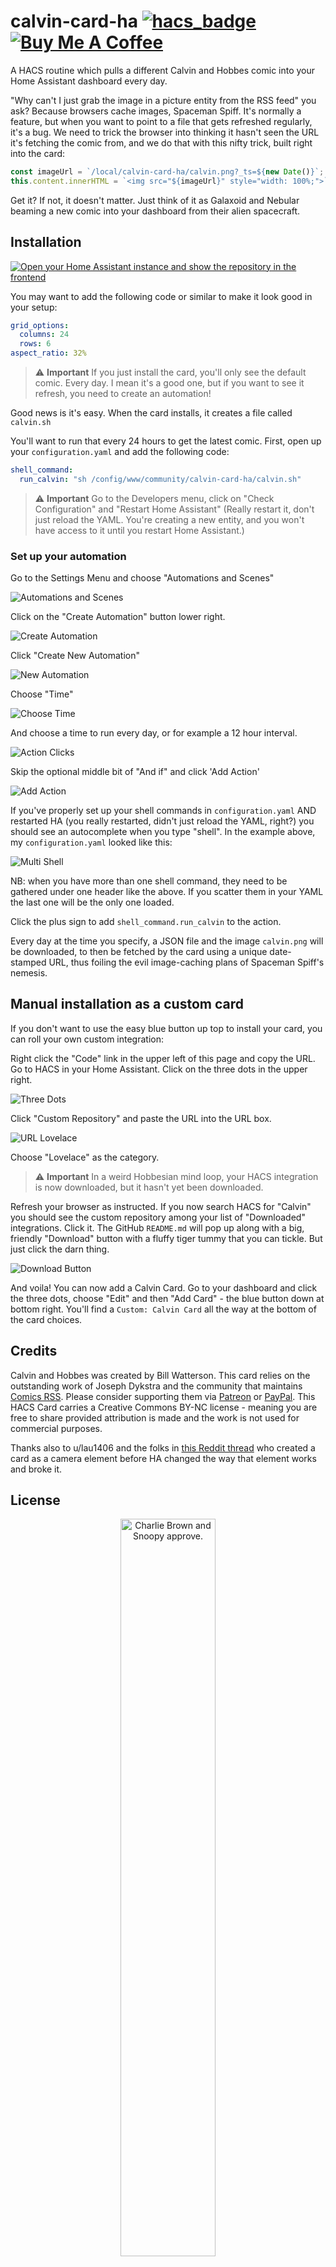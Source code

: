 # calvin-card-ha [![hacs\_badge](https://img.shields.io/badge/HACS-Custom-41BDF5.svg?style=for-the-badge)](https://github.com/hacs/integration) [![Buy Me A Coffee](https://github.com/Brianfit/images/blob/main/coffee.jpg)](https://www.buymeacoffee.com/brianfit)

A HACS routine which pulls a different Calvin and Hobbes comic into your Home Assistant dashboard every day. 

"Why can't I just grab the image in a picture entity from the RSS feed" you ask? Because browsers cache images, Spaceman Spiff. It's normally a feature, but when you want to point to a file that gets refreshed regularly, it's a bug. We need to trick the browser into thinking it hasn't seen the URL it's fetching the comic from, and we do that with this nifty trick, built right into the card:

```js
const imageUrl = `/local/calvin-card-ha/calvin.png?_ts=${new Date()}`;
this.content.innerHTML = `<img src="${imageUrl}" style="width: 100%;">`;
```

Get it? If not, it doesn't matter. Just think of it as Galaxoid and Nebular beaming a new comic into your dashboard from their alien spacecraft.

## Installation

[![Open your Home Assistant instance and show the repository in the frontend](https://my.home-assistant.io/badges/hacs_repository.svg)](https://my.home-assistant.io/redirect/hacs_repository/?owner=Brianfit&repository=calvin-card-ha)

You may want to add the following code or similar to make it look good in your setup:

```yaml
grid_options:
  columns: 24
  rows: 6
aspect_ratio: 32%
```

> ⚠️ **Important**
> If you just install the card, you'll only see the default comic. Every day. I mean it's a good one, but if you want to see it refresh, you need to create an automation!

Good news is it's easy. When the card installs, it creates a file called `calvin.sh`

You'll want to run that every 24 hours to get the latest comic. First, open up your `configuration.yaml` and add the following code:

```yaml
shell_command:
  run_calvin: "sh /config/www/community/calvin-card-ha/calvin.sh"
```

> ⚠️ **Important**
> Go to the Developers menu, click on "Check Configuration" and "Restart Home Assistant" (Really restart it, don't just reload the YAML. You're creating a new entity, and you won't have access to it until you restart Home Assistant.)

### Set up your automation

Go to the Settings Menu and choose "Automations and Scenes"

![Automations and Scenes](https://github.com/Brianfit/images/blob/main/automations%26scenes.jpg)

Click on the "Create Automation" button lower right.

![Create Automation](https://github.com/Brianfit/images/blob/main/create.jpg)

Click "Create New Automation"

![New Automation](https://github.com/Brianfit/images/blob/main/new.jpg)

Choose "Time"

![Choose Time](https://github.com/Brianfit/images/blob/main/time.jpg)

And choose a time to run every day, or for example a 12 hour interval.

![Action Clicks](https://github.com/Brianfit/images/blob/main/actionclicks.jpg)

Skip the optional middle bit of "And if" and click 'Add Action'

![Add Action](https://github.com/Brianfit/images/blob/main/actionpopup.jpg)

If you've properly set up your shell commands in `configuration.yaml` AND restarted HA (you really restarted, didn't just reload the YAML, right?) you should see an autocomplete when you type "shell". In the example above, my `configuration.yaml` looked like this:

![Multi Shell](https://github.com/Brianfit/images/blob/main/multishell.jpg)

NB: when you have more than one shell command, they need to be gathered under one header like the above. If you scatter them in your YAML the last one will be the only one loaded.

Click the plus sign to add `shell_command.run_calvin` to the action.

Every day at the time you specify, a JSON file and the image `calvin.png` will be downloaded, to then be fetched by the card using a unique date-stamped URL, thus foiling the evil image-caching plans of Spaceman Spiff's nemesis.

## Manual installation as a custom card

If you don't want to use the easy blue button up top to install your card, you can roll your own custom integration:

Right click the "Code" link in the upper left of this page and copy the URL. Go to HACS in your Home Assistant. Click on the three dots in the upper right.

![Three Dots](https://github.com/Brianfit/images/blob/main/threedots.jpg)

Click "Custom Repository" and paste the URL into the URL box.

![URL Lovelace](https://github.com/Brianfit/images/blob/main/urllovelace.jpg)

Choose "Lovelace" as the category.

> ⚠️ **Important**
> In a weird Hobbesian mind loop, your HACS integration is now downloaded, but it hasn't yet been downloaded.

Refresh your browser as instructed. If you now search HACS for "Calvin" you should see the custom repository among your list of "Downloaded" integrations. Click it. The GitHub `README.md` will pop up along with a big, friendly "Download" button with a fluffy tiger tummy that you can tickle. But just click the darn thing.

![Download Button](https://github.com/Brianfit/images/blob/main/downloadbutton.jpg)

And voila! You can now add a Calvin Card. Go to your dashboard and click the three dots, choose "Edit" and then "Add Card" - the blue button down at bottom right. You'll find a `Custom: Calvin Card` all the way at the bottom of the card choices.

## Credits

Calvin and Hobbes was created by Bill Watterson. This card relies on the outstanding work of Joseph Dykstra and the community that maintains [Comics RSS](https://www.comicsrss.com/). Please consider supporting them via [Patreon](https://www.patreon.com/bePatron?u=6855838) or [PayPal](https://paypal.me/artskydj). This HACS Card carries a Creative Commons BY-NC license - meaning you are free to share provided attribution is made and the work is not used for commercial purposes.

Thanks also to u/lau1406 and the folks in [this Reddit thread](https://www.reddit.com/r/homeassistant/comments/zwf4z1/i_integrated_calvin_comics_into_home_assistant/) who created a card as a camera element before HA changed the way that element works and broke it.

## License

<p align="center">
<img src="https://bob.bigw.org/ch/quote.jpg" alt="Charlie Brown and Snoopy approve." width="55%">
</p>

This card was made by Brian Fitzgerald under a Creative Commons BY-NC license. You are free to use or modify the code under two conditions: you don't sell it and you mention I made it.
This card delivers content made by Bill Watterson.

[![License: CC BY-NC 4.0](https://licensebuttons.net/l/by-nc/4.0/80x15.png)](https://creativecommons.org/licenses/by-nc/4.0/)

## Say Thanks

This is one of many open source projects I create or contribute to. I buy coffee for folks who do stuff for free that I love, and I love it when people show appreciation to me for doing stuff I love. If more of the world worked like the buy-me-a-coffee economy of generosity and appreciation and work for the love of creating something, well we'd all make Kurt Vonnegut proud.

<p align="center">
<a href="https://www.buymeacoffee.com/brianfit" target="_blank">
<img src="https://cdn.buymeacoffee.com/buttons/v2/default-yellow.png" alt="Buy Me A Coffee" width="217">
</a>
</p>







